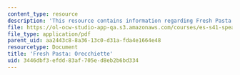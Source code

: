 ```yaml
---
content_type: resource
description: 'This resource contains information regarding Fresh Pasta: Orecchiette.'
file: https://ol-ocw-studio-app-qa.s3.amazonaws.com/courses/es-s41-speak-italian-with-your-mouth-full-spring-2012/3446dbf3efdd83af705ed8eb2b6bd334_MITES_S41S12_recipe_13b.pdf
file_type: application/pdf
parent_uid: aa2443c8-8a36-13c0-d31a-fda4e1664e48
resourcetype: Document
title: 'Fresh Pasta: Orecchiette'
uid: 3446dbf3-efdd-83af-705e-d8eb2b6bd334
---
```

